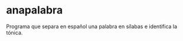 anapalabra
==========

Programa que separa en español una palabra en sílabas e identifica la tónica.